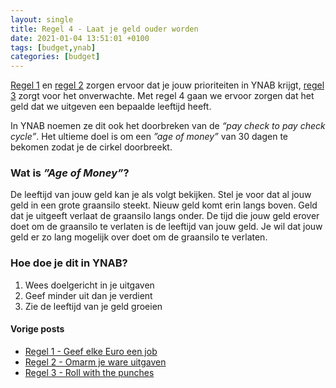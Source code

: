 ```yaml
---
layout: single
title: Regel 4 - Laat je geld ouder worden
date: 2021-01-04 13:51:01 +0100
tags: [budget,ynab]
categories: [budget]
---
```

[Regel 1](https://www.bckn.be/budget/2020/12/11/regel-1-geef-elke-euro-een-job) en [regel 2](https://www.bckn.be/budget/2020/12/22/regel-2-omarm-je-ware-uitgaven) zorgen ervoor dat je jouw prioriteiten in YNAB krijgt, [regel 3](https://www.bckn.be/budget/2020/12/29/regel-3-roll-with-the-punches) zorgt voor het onverwachte. Met regel 4 gaan we ervoor zorgen dat het geld dat we uitgeven een bepaalde leeftijd heeft.
<!--more-->
In YNAB noemen ze dit ook het doorbreken van de *“pay check to pay check cycle”*. Het ultieme doel is om een *”age of money”* van 30 dagen te bekomen zodat je de cirkel doorbreekt. 

### Wat is *”Age of Money”*?

De leeftijd van jouw geld kan je als volgt bekijken. Stel je voor dat al jouw geld in een grote graansilo steekt. Nieuw geld komt erin langs boven. Geld dat je uitgeeft verlaat de graansilo langs onder. De tijd die jouw geld erover doet om de graansilo te verlaten is de leeftijd van jouw geld.
Je wil dat jouw geld er zo lang mogelijk over doet om de graansilo te verlaten.

### Hoe doe je dit in YNAB?

1. Wees doelgericht in je uitgaven
2. Geef minder uit dan je verdient
3. Zie de leeftijd van je geld groeien

#### Vorige posts
* [Regel 1 - Geef elke Euro een job](https://www.bckn.be/budget/2020/12/11/regel-1-geef-elke-euro-een-job)
* [Regel 2 - Omarm je ware uitgaven](https://www.bckn.be/budget/2020/12/22/regel-2-omarm-je-ware-uitgaven)
* [Regel 3 - Roll with the punches](https://www.bckn.be/budget/2020/12/29/regel-3-roll-with-the-punches)